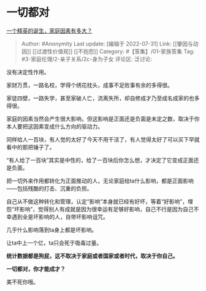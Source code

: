# 一切都对
[一个精英的诞生，家庭因素有多大？](https://www.zhihu.com/question/29759221/answer/2601505639)

> Author: #Anonymity
> Last update: [编辑于 2022-07-31]
> Link: [[肇因与动因]] [[过渡性价值观]] [[不抱怨]]
> Category: #【答集】/01-家族答集
> Tag: #3-家庭伦理/2-亲子关系/2c-身为子女
> 评论区:
> 泛讨论:

没有决定性作用。

家财万贯，一路名校，学得个绣花枕头，成事不足败事有余的多得很。

家徒四壁，一路失学，甚至家破人亡，流离失所，却自修成才乃至成名成家的也多得很。

家庭的因素当然会产生很大影响，但这影响是正面还是负面是未定之数，取决于你本人要把这因素变成什么方向的驱动力。

同样给人一百块，有人觉的太好了今天不用干活了，有人觉得太好了可以买下早就看中的那把锤子了。

“有人给了一百块”其实是中性的，给了一百块后你怎么想，才决定了它变成正面还是负面。

把一切外来作用都转化为正面推动的人，无论家庭给ta什么影响，都是正面影响——包括残酷的打击、沉重的负担。

自己从不做这种转化和管理，认定“影响”本身就已经有好坏，等着“好影响”，埋怨“坏影响”，觉得别人有成就是因为很幸运有足够好影响，自己不行是因为自己不幸遇到全是坏影响的人，自带坏影响诅咒。

几乎什么影响落到ta身上都是坏影响。

让ta中上一个亿，ta只会死于吸毒过量。

**统计数据都是狗屁，这不取决于家庭或者国家或者时代，取决于你自己。**

**一切都对，你才能成才？**

美不死你哦。
